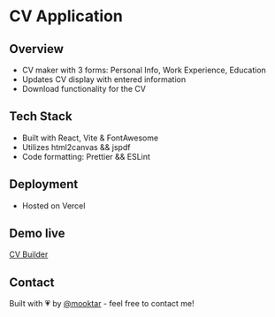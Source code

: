 # CV Application

## Overview

-   CV maker with 3 forms: Personal Info, Work Experience, Education
-   Updates CV display with entered information
-   Download functionality for the CV

## Tech Stack

-   Built with React, Vite & FontAwesome
-   Utilizes html2canvas && jspdf
-   Code formatting: Prettier && ESLint

## Deployment

-   Hosted on Vercel

## Demo live

[CV Builder](https://mkt-cv-builder.vercel.app)

## Contact

Built with 💗 by [@mooktar](https://www.github.com/mooktardev) - feel free to contact me!
